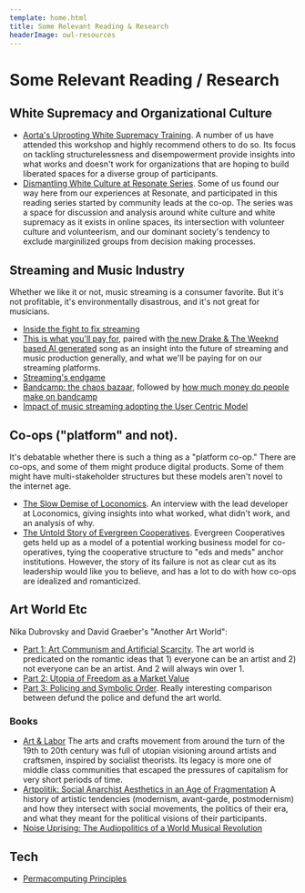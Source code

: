 ```yaml
---
template: home.html
title: Some Relevant Reading & Research
headerImage: owl-resources
---
```


# Some Relevant Reading / Research

## White Supremacy and Organizational Culture

- [Aorta's Uprooting White Supremacy Training](https://aorta.coop/uprooting-white-supremacy-training).
  A number of us have attended this workshop and highly recommend others to do so. Its focus on tackling structurelessness and disempowerment provide insights into what works and doesn't work for organizations that are hoping to build liberated spaces for a diverse group of participants.
- [Dismantling White Culture at Resonate Series](https://community.resonate.coop/t/dismantling-white-culture-at-resonate/2897).
  Some of us found our way here from our experiences at Resonate, and participated in this reading series started by community leads at the co-op. The series was a space for discussion and analysis around white culture and white supremacy as it exists in online spaces, its intersection with volunteer culture and volunteerism, and our dominant society's tendency to exclude marginilized groups from decision making processes.

## Streaming and Music Industry

Whether we like it or not, music streaming is a consumer favorite. But it's not profitable, it's environmentally disastrous, and it's not great for musicians.

- [Inside the fight to fix streaming](https://www.musicradar.com/news/inside-the-fight-fix-streaming)
- [This is what you'll pay for](https://open.substack.com/pub/jaimebrooks/p/this-is-what-youll-pay-for), paired with [the new Drake & The Weeknd based AI generated](https://twitter.com/rpnickson/status/1647548141384736770) song as an insight into the future of streaming and music production generally, and what we'll be paying for on our streaming platforms.
- [Streaming's endgame](https://www.daveedwards.co/writing/streamings-endgame/)
- [Bandcamp: the chaos bazaar](https://components.one/posts/bandcamp-the-chaos-bazaar#1), followed by [how much money do people make on bandcamp](https://components.one/documentation/bandcamp-income-distribution)
- [Impact of music streaming adopting the User Centric Model](https://cnm.fr/en/studies/impact-of-online-music-streaming-services-adopting-the-ucps/)

## Co-ops ("platform" and not).

It's debatable whether there is such a thing as a "platform co-op." There are co-ops, and some of them might produce digital products. Some of them might have multi-stakeholder structures but these models aren't novel to the internet age.

- [The Slow Demise of Loconomics](https://daspitzberg.medium.com/the-slow-demise-of-loconomics-4e184346d359).
  An interview with the lead developer at Loconomics, giving insights into what worked, what didn't work, and an analysis of why.
- [The Untold Story of Evergreen Cooperatives](https://geo.coop/story/untold-story-evergreen-cooperatives).
  Evergreen Cooperatives gets held up as a model of a potential working business model for co-operatives, tying the cooperative structure to "eds and meds" anchor institutions. However, the story of its failure is not as clear cut as its leadership would like you to believe, and has a lot to do with how co-ops are idealized and romanticized.

## Art World Etc

Nika Dubrovsky and David Graeber's "Another Art World":

- [Part 1: Art Communism and Artificial Scarcity](https://www.e-flux.com/journal/102/284624/another-art-world-part-1-art-communism-and-artificial-scarcity/). The art world is predicated on the romantic ideas that 1) everyone can be an artist and 2) not everyone can be an artist. And 2 will always win over 1.
- [Part 2: Utopia of Freedom as a Market Value](https://www.e-flux.com/journal/104/298663/another-art-world-part-2-utopia-of-freedom-as-a-market-value/)
- [Part 3: Policing and Symbolic Order](https://www.e-flux.com/journal/113/360192/another-art-world-part-3-policing-and-symbolic-order/). Really interesting comparison between defund the police and defund the art world.

### Books

- [Art & Labor](https://archive.org/details/artlaborruskinmo0000bori)
  The arts and crafts movement from around the turn of the 19th to 20th century was full of utopian visioning around artists and craftsmen, inspired by socialist theorists. Its legacy is more one of middle class communities that escaped the pressures of capitalism for very short periods of time.
- [Artpolitik: Social Anarchist Aesthetics in an Age of Fragmentation](https://www.minorcompositions.info/?p=581)
  A history of artistic tendencies (modernism, avant-garde, postmodernism) and how they intersect with social movements, the politics of their era, and what they meant for the political visions of their participants.
- [Noise Uprising: The Audiopolitics of a World Musical Revolution](https://www.versobooks.com/books/1889-noise-uprising)

## Tech

- [Permacomputing Principles](https://permacomputing.net/Principles/)
